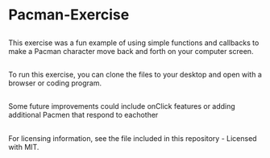 # Pacman-Exercise
##
This exercise was a fun example of using simple functions and callbacks to make a Pacman character move back and forth on your computer screen. 
##
To run this exercise, you can clone the files to your desktop and open with a browser or coding program. 
##
Some future improvements could include onClick features or adding additional Pacmen that respond to eachother
##
For licensing information, see the file included in this repository - Licensed with MIT. 
